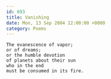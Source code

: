 ```yaml
---
id: 693
title: Vanishing
date: Mon, 13 Sep 2004 12:00:00 +0000
category: Poems
---
```


    The evanescence of vapor;  
    or of dreams;  
    or the humble devotion  
    of planets about their sun  
    who in the end  
    must be consumed in its fire.


